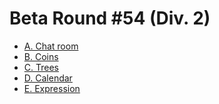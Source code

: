 # Beta Round #54 (Div. 2)

* [A. Chat room][]
* [B. Coins][]
* [C. Trees][]
* [D. Calendar][]
* [E. Expression][]

[A. Chat room]:  http://codeforces.com/contest/58/problem/A
[B. Coins]:      http://codeforces.com/contest/58/problem/B
[C. Trees]:      http://codeforces.com/contest/58/problem/C
[D. Calendar]:   http://codeforces.com/contest/58/problem/D
[E. Expression]: http://codeforces.com/contest/58/problem/E
